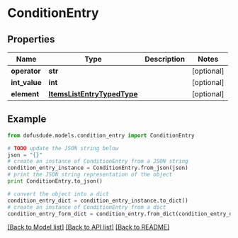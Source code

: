# ConditionEntry



## Properties

Name | Type | Description | Notes
------------ | ------------- | ------------- | -------------
**operator** | **str** |  | [optional] 
**int_value** | **int** |  | [optional] 
**element** | [**ItemsListEntryTypedType**](ItemsListEntryTypedType.md) |  | [optional] 

## Example

```python
from dofusdude.models.condition_entry import ConditionEntry

# TODO update the JSON string below
json = "{}"
# create an instance of ConditionEntry from a JSON string
condition_entry_instance = ConditionEntry.from_json(json)
# print the JSON string representation of the object
print ConditionEntry.to_json()

# convert the object into a dict
condition_entry_dict = condition_entry_instance.to_dict()
# create an instance of ConditionEntry from a dict
condition_entry_form_dict = condition_entry.from_dict(condition_entry_dict)
```
[[Back to Model list]](../README.md#documentation-for-models) [[Back to API list]](../README.md#documentation-for-api-endpoints) [[Back to README]](../README.md)


